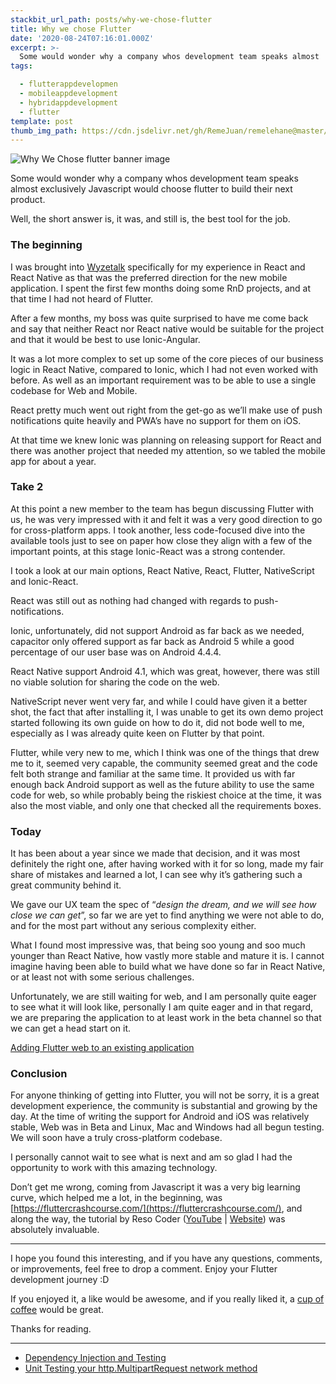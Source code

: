 ```yaml
---
stackbit_url_path: posts/why-we-chose-flutter
title: Why we chose Flutter
date: '2020-08-24T07:16:01.000Z'
excerpt: >-
  Some would wonder why a company whos development team speaks almost
tags:

  - flutterappdevelopmen
  - mobileappdevelopment
  - hybridappdevelopment
  - flutter
template: post
thumb_img_path: https://cdn.jsdelivr.net/gh/RemeJuan/remelehane@master/uPic/1*yM3feYmhF04LRjVoWFyWaQ.jpeg
---
```



![Why We Chose flutter banner image](https://cdn.jsdelivr.net/gh/RemeJuan/remelehane@master/uPic/1*yM3feYmhF04LRjVoWFyWaQ.jpeg)

Some would wonder why a company whos development team speaks almost exclusively Javascript would choose flutter to build their next product.

Well, the short answer is, it was, and still is, the best tool for the job.

### The beginning

I was brought into [Wyzetalk](https://www.wyzetalk.com) specifically for my experience in React and React Native as that was the preferred direction for the new mobile application. I spent the first few months doing some RnD projects, and at that time I had not heard of Flutter.

After a few months, my boss was quite surprised to have me come back and say that neither React nor React native would be suitable for the project and that it would be best to use Ionic-Angular.

It was a lot more complex to set up some of the core pieces of our business logic in React Native, compared to Ionic, which I had not even worked with before. As well as an important requirement was to be able to use a single codebase for Web and Mobile.

React pretty much went out right from the get-go as we’ll make use of push notifications quite heavily and PWA’s have no support for them on iOS.

At that time we knew Ionic was planning on releasing support for React and there was another project that needed my attention, so we tabled the mobile app for about a year.

### Take 2

At this point a new member to the team has begun discussing Flutter with us, he was very impressed with it and felt it was a very good direction to go for cross-platform apps. I took another, less code-focused dive into the available tools just to see on paper how close they align with a few of the important points, at this stage Ionic-React was a strong contender.

I took a look at our main options, React Native, React, Flutter, NativeScript and Ionic-React.

React was still out as nothing had changed with regards to push-notifications.

Ionic, unfortunately, did not support Android as far back as we needed, capacitor only offered support as far back as Android 5 while a good percentage of our user base was on Android 4.4.4.

React Native support Android 4.1, which was great, however, there was still no viable solution for sharing the code on the web.

NativeScript never went very far, and while I could have given it a better shot, the fact that after installing it, I was unable to get its own demo project started following its own guide on how to do it, did not bode well to me, especially as I was already quite keen on Flutter by that point.

Flutter, while very new to me, which I think was one of the things that drew me to it, seemed very capable, the community seemed great and the code felt both strange and familiar at the same time. It provided us with far enough back Android support as well as the future ability to use the same code for web, so while probably being the riskiest choice at the time, it was also the most viable, and only one that checked all the requirements boxes.

### Today

It has been about a year since we made that decision, and it was most definitely the right one, after having worked with it for so long, made my fair share of mistakes and learned a lot, I can see why it’s gathering such a great community behind it.

We gave our UX team the spec of “_design the dream, and we will see how close we can get_”, so far we are yet to find anything we were not able to do, and for the most part without any serious complexity either.

What I found most impressive was, that being soo young and soo much younger than React Native, how vastly more stable and mature it is. I cannot imagine having been able to build what we have done so far in React Native, or at least not with some serious challenges.

Unfortunately, we are still waiting for web, and I am personally quite eager to see what it will look like, personally I am quite eager and in that regard, we are preparing the application to at least work in the beta channel so that we can get a head start on it.

[Adding Flutter web to an existing application](https://remelehane.dev/posts/adding-flutter-web-to-an-existing-application/)

### Conclusion

For anyone thinking of getting into Flutter, you will not be sorry, it is a great development experience, the community is substantial and growing by the day. At the time of writing the support for Android and iOS was relatively stable, Web was in Beta and Linux, Mac and Windows had all begun testing. We will soon have a truly cross-platform codebase.

I personally cannot wait to see what is next and am so glad I had the opportunity to work with this amazing technology.

Don’t get me wrong, coming from Javascript it was a very big learning curve, which helped me a lot, in the beginning, was [https://fluttercrashcourse.com/](https://fluttercrashcourse.com/), and along the way, the tutorial by Reso Coder ([YouTube](https://www.youtube.com/channel/UCSIvrn68cUk8CS8MbtBmBkA) | [Website](https://resocoder.com/)) was absolutely invaluable.

****

I hope you found this interesting, and if you have any questions, comments, or improvements, feel free to drop a comment. Enjoy your Flutter development journey :D

If you enjoyed it, a like would be awesome, and if you really liked it, a [cup of coffee](https://www.buymeacoffee.com/remelehane) would be great.

Thanks for reading.

****

- [Dependency Injection and Testing](https://remelehane.dev/posts/dependency-injection-and-testing/)
- [Unit Testing your http.MultipartRequest network method](https://remelehane.dev/posts/unit-testing-your-http-multipartrequest-network-method/)

